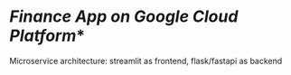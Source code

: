 # *Finance App on Google Cloud Platform**

Microservice architecture: streamlit as frontend, flask/fastapi as backend